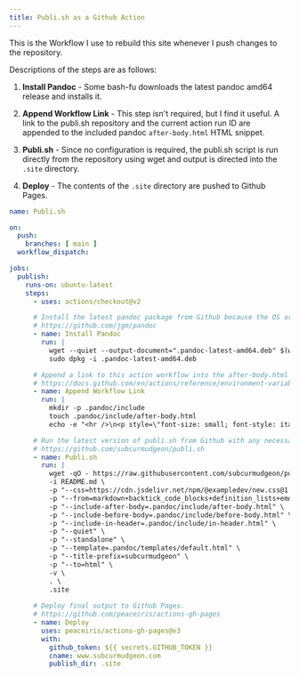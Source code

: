 ```yaml
---
title: Publi.sh as a Github Action
---
```


This is the Workflow I use to rebuild this site whenever I push changes to the repository.

Descriptions of the steps are as follows:

1. **Install Pandoc** - Some bash-fu downloads the latest pandoc amd64 release and installs it.

2. **Append Workflow Link** - This step isn't required, but I find it useful. A link to the publi.sh repository and the current action run ID are appended to the included pandoc `after-body.html` HTML snippet.

3. **Publi.sh** - Since no configuration is required, the publi.sh script is run directly from the repository using wget and output is directed into the `.site` directory.

4. **Deploy** - The contents of the `.site` directory are pushed to Github Pages.

```yaml
name: Publi.sh

on:
  push:
    branches: [ main ]
  workflow_dispatch:

jobs:
  publish:
    runs-on: ubuntu-latest
    steps:
      - uses: actions/checkout@v2

      # Install the latest pandoc package from Github because the OS archives are always out of date.
      # https://github.com/jgm/pandoc
      - name: Install Pandoc
        run: |
          wget --quiet --output-document=".pandoc-latest-amd64.deb" $(wget -qO - https://api.github.com/repos/jgm/pandoc/releases | grep browser_download_url | grep '64[.]deb' | head -n 1 | cut -d '"' -f 4)
          sudo dpkg -i .pandoc-latest-amd64.deb

      # Append a link to this action workflow into the after-body.html template.
      # https://docs.github.com/en/actions/reference/environment-variables
      - name: Append Workflow Link
        run: |
          mkdir -p .pandoc/include
          touch .pandoc/include/after-body.html
          echo -e "<hr />\n<p style=\"font-size: small; font-style: italic;\">\n\t$(date --iso-8601=seconds)\n\t<br />\n\t<a href=\"https://www.github.com/subcurmudgeon/publi.sh\" target=\"_blank\">publi.sh</a> &rarr; <a href=\"$GITHUB_SERVER_URL/$GITHUB_REPOSITORY/actions/runs/$GITHUB_RUN_ID\" target=\"_blank\">$(echo $GITHUB_SHA | cut -c 1-7)</a>\n</p>" >> .pandoc/include/after-body.html

      # Run the latest version of publi.sh from Github with any necessary arguments.
      # https://github.com/subcurmudgeon/publi.sh
      - name: Publi.sh
        run: |
          wget -qO - https://raw.githubusercontent.com/subcurmudgeon/publi.sh/main/publi.sh | bash -s -- \
          -i README.md \
          -p "--css=https://cdn.jsdelivr.net/npm/@exampledev/new.css@1.1.2/new.min.css" \
          -p "--from=markdown+backtick_code_blocks+definition_lists+emoji+fancy_lists+fenced_code_attributes+line_blocks+markdown_in_html_blocks+task_lists+yaml_metadata_block" \
          -p "--include-after-body=.pandoc/include/after-body.html" \
          -p "--include-before-body=.pandoc/include/before-body.html" \
          -p "--include-in-header=.pandoc/include/in-header.html" \
          -p "--quiet" \
          -p "--standalone" \
          -p "--template=.pandoc/templates/default.html" \
          -p "--title-prefix=subcurmudgeon" \
          -p "--to=html" \
          -v \
          . \
          .site
      
      # Deploy final output to Github Pages.
      # https://github.com/peaceiris/actions-gh-pages
      - name: Deploy
        uses: peaceiris/actions-gh-pages@v3
        with:
          github_token: ${{ secrets.GITHUB_TOKEN }}
          cname: www.subcurmudgeon.com
          publish_dir: .site
```
